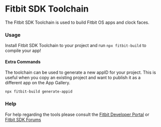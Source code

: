 Fitbit SDK Toolchain
=====================

The Fitbit SDK Toolchain is used to build Fitbit OS apps and clock faces.

### Usage
Install Fitbit SDK Toolchain to your project and run `npx fitbit-build` to compile your app!

#### Extra Commands
The toolchain can be used to generate a new appID for your project. This is useful when you copy an existing project and want to publish it as a different app on the App Gallery.

`npx fitbit-build generate-appid`

### Help
For help regarding the tools please consult the [Fitbit Developer Portal](https://dev.fitbit.com) or
[Fitbit SDK Forums](https://community.fitbit.com/t5/SDK-Development/bd-p/sdk)
